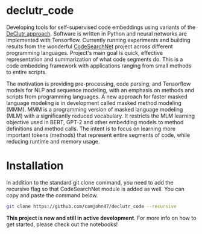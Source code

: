 # declutr_code
Developing tools for self-supervised code embeddings using variants of the [DeClutr approach](https://arxiv.org/abs/2006.03659). Software is written in Python and neural networks are implemented with Tensorflow. Currently running experiments and building results from the wonderful [CodeSearchNet](https://github.com/github/CodeSearchNet) project across different programming languages. Project's main goal is quick, effective representation and summarization of what code segments do. This is a code embedding framework with applications ranging from small methods to entire scripts. 

The motivation is providing pre-processing, code parsing, and Tensorflow models for NLP and sequence modeling, with an emphasis on methods and scripts from programming languages. A new approach for faster masked language modeling is in development called masked method modeling (MMM). MMM is a programming version of masked language modeling (MLM) with a significantly reduced vocabulary. It restricts the MLM learning objective used in BERT, GPT-2 and other embedding models to method definitions and method calls. The intent is to focus on learning more important tokens (methods) that represent entire segments of code, while reducing runtime and memory usage. 

# Installation 
In addition to the standard git clone command, you need to add the recursive flag so that CodeSearchNet module is added as well. You can copy and paste the command below.

```bash
git clone https://github.com/camjohn47/declutr_code --recursive
```

**This project is new and still in active development**. For more info on how to get started, please check out the notebooks! 

